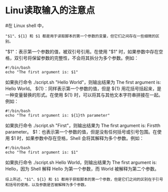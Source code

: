 
# Linu读取输入的注意点
#在 Linux shell 中，
```
"$1"、${1} 和 $1 都是用于读取脚本的第一个参数的变量，但它们之间存在一些细微的区别。
```
"$1"：表示第一个参数的值，被双引号引用。在使用 "$1" 时，如果参数中存在空格，双引号将保留参数的完整性，不会将其拆分为多个参数。例如：
```
#!/bin/bash
echo "The first argument is: $1"
```
如果执行命令 ./script.sh "Hello World"，则输出结果为 The first argument is: Hello World。
${1}：同样表示第一个参数的值，但是 ${1} 用花括号括起来，是一种变量替换的形式。在使用 ${1} 时，可以将其与其他文本字符串拼接在一起。例如：
```
#!/bin/bash
echo "The first argument is: ${1}th parameter"
```
如果执行命令 ./script.sh "First"，则输出结果为 The first argument is: Firstth parameter。
$1：也表示第一个参数的值，但是没有任何括号或引号包围。在使用 $1 时，如果参数中存在空格，Shell 会将其解释为多个参数。例如：
```
#!/bin/bash
echo "The first argument is: $1"
```
如果执行命令 ./script.sh Hello World，则输出结果为 The first argument is: Hello，因为 Shell 解释 Hello 为第一个参数，而 World 被解释为第二个参数。

```
综上所述，"$1"、${1} 和 $1 都用于获取脚本的第一个参数，但是它们之间的区别在于引号和括号的使用，以及参数是否被解释为多个参数。
```